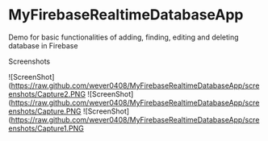 # MyFirebaseRealtimeDatabaseApp
Demo for basic functionalities of adding, finding, editing and deleting database in Firebase

Screenshots

![ScreenShot](https://raw.github.com/wever0408/MyFirebaseRealtimeDatabaseApp/screenshots/Capture2.PNG
![ScreenShot](https://raw.github.com/wever0408/MyFirebaseRealtimeDatabaseApp/screenshots/Capture.PNG
![ScreenShot](https://raw.github.com/wever0408/MyFirebaseRealtimeDatabaseApp/screenshots/Capture1.PNG
